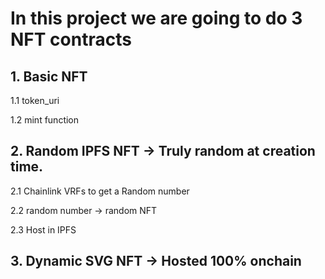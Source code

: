 # In this project we are going to do 3 NFT contracts

## 1. Basic NFT

1.1 token_uri

1.2 mint function

## 2. Random IPFS NFT -> Truly random at creation time.

2.1 Chainlink VRFs to get a Random number

2.2 random number -> random NFT

2.3 Host in IPFS

## 3. Dynamic SVG NFT -> Hosted 100% onchain
